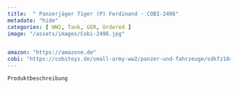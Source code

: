 ```yaml
---
title:  " Panzerjäger Tiger (P) Ferdinand - COBI-2496"
metadate: "hide"
categories: [ WW2, Tank, GER, Ordered ]
image: "/assets/images/Cobi-2496.jpg"


amazon: "https://amazone.de"
cobi: "https://cobitoys.de/small-army-ww2/panzer-und-fahrzeuge/sdkfz184-ferdinand,art,9291.html"
---
```

	Produktbeschreibung

	

